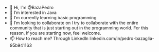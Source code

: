 - 👋 Hi, I’m @BazaPedro
- 👀 I’m interested in Java
- 🌱 I’m currently learning basic programming
- 💞️ I’m looking to collaborate on I try to collaborate with the entire community that is just starting out in the programming world. For this reason, if you are starting now, feel welcome.
- 📫 How to reach me? Through LinkedIn linkedin.com/in/pedro-bazaglia-95b941163

<!---
BazaPedro/BazaPedro is a ✨ special ✨ repository because its `README.md` (this file) appears on your GitHub profile.
You can click the Preview link to take a look at your changes.
--->
